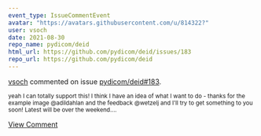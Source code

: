 ```yaml
---
event_type: IssueCommentEvent
avatar: "https://avatars.githubusercontent.com/u/814322?"
user: vsoch
date: 2021-08-30
repo_name: pydicom/deid
html_url: https://github.com/pydicom/deid/issues/183
repo_url: https://github.com/pydicom/deid
---
```


<a href='https://github.com/vsoch' target='_blank'>vsoch</a> commented on issue <a href='https://github.com/pydicom/deid/issues/183' target='_blank'>pydicom/deid#183</a>.

<small>yeah I can totally support this! I think I have an idea of what I want to do - thanks for the example image @adildahlan and the feedback @wetzelj and I'll try to get something to you soon! Latest will be over the weekend....</small>

<a href='https://github.com/pydicom/deid/issues/183' target='_blank'>View Comment</a>